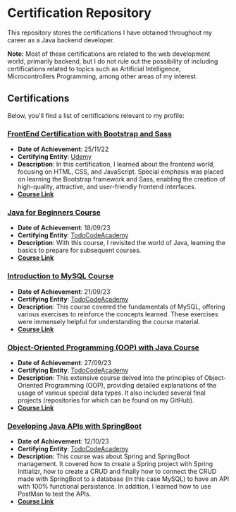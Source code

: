 # Certification Repository

This repository stores the certifications I have obtained throughout my career as a Java backend developer.

**Note:** Most of these certifications are related to the web development world, primarily backend, but I do not rule out the possibility of including certifications related to topics such as Artificial Intelligence, Microcontrollers Programming, among other areas of my interest.

## Certifications

Below, you'll find a list of certifications relevant to my profile:

### [FrontEnd Certification with Bootstrap and Sass](https://github.com/lautajam/Certifications/blob/main/FrontEnd_HTML-CSS-Bootstrap-Sass-Js_Bluuweb_Udemy.pdf)
- **Date of Achievement**: 25/11/22
- **Certifying Entity**: [Udemy](https://www.udemy.com/)
- **Description**: In this certification, I learned about the frontend world, focusing on HTML, CSS, and JavaScript. Special emphasis was placed on learning the Bootstrap framework and Sass, enabling the creation of high-quality, attractive, and user-friendly frontend interfaces.
- [**Course Link**](https://www.udemy.com/course/curso-bootstrap-5/)

### [Java for Beginners Course](https://github.com/lautajam/Certifications/blob/main/Java_beginners_Course_TodoCode.pdf)
- **Date of Achievement**: 18/09/23
- **Certifying Entity**: [TodoCodeAcademy](https://todocodeacademy.com/)
- **Description**: With this course, I revisited the world of Java, learning the basics to prepare for subsequent courses.
- [**Course Link**](https://todocodeacademy.com/course/java-para-principiantes/)

### [Introduction to MySQL Course](https://github.com/lautajam/Certifications/blob/main/MySQL_Introduction_TodoCode.pdf)
- **Date of Achievement**: 21/09/23
- **Certifying Entity**: [TodoCodeAcademy](https://todocodeacademy.com/)
- **Description**: This course covered the fundamentals of MySQL, offering various exercises to reinforce the concepts learned. These exercises were immensely helpful for understanding the course material.
- [**Course Link**](https://todocodeacademy.com/course/introduccion-a-las-bases-de-datos-con-mysql/)

### [Object-Oriented Programming (OOP) with Java Course](https://github.com/lautajam/Certifications/blob/main/OOP_Java_Courso_TodoCode.pdf)
- **Date of Achievement**: 27/09/23
- **Certifying Entity**: [TodoCodeAcademy](https://todocodeacademy.com/)
- **Description**: This extensive course delved into the principles of Object-Oriented Programming (OOP), providing detailed explanations of the usage of various special data types. It also included several final projects (repositories for which can be found on my GitHub).
- [**Course Link**](https://todocodeacademy.com/course/programacion-orientada-a-objetos-con-java/)

### [Developing Java APIs with SpringBoot](https://github.com/lautajam/Certifications/blob/main/Developing_Java%20APIs_with_SpringBoot_TodoCode.pdf)
- **Date of Achievement**: 12/10/23
- **Certifying Entity**: [TodoCodeAcademy](https://todocodeacademy.com/)
- **Description**: This course was about Spring and SpringBoot management. It covered how to create a Spring project with Spring Initializr, how to create a CRUD and finally how to connect the CRUD made with SpringBoot to a database (in this case MySQL) to have an API with 100% functional persistence.
In addition, I learned how to use PostMan to test the APIs.
- [**Course Link**](https://todocodeacademy.com/course/desarrollo-de-apis-con-spring-boot/)

